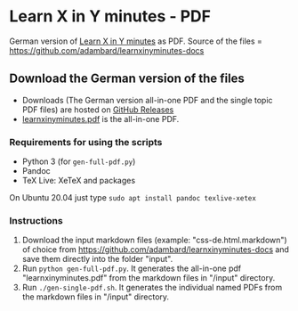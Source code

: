 # Learn X in Y minutes - PDF

German version of [Learn X in Y minutes](http://learnxinyminutes.com) as PDF. Source of the files = https://github.com/adambard/learnxinyminutes-docs

## Download the German version of the files

* Downloads (The German version all-in-one PDF and the single topic PDF files) are hosted on [GitHub Releases](https://github.com/fake4d/learnxinyminutes-pdf/releases/tag/v2020.09.25)
* [learnxinyminutes.pdf](https://github.com/Fake4d/learnxinyminutes-pdf/releases/download/v2020.09.25/learnxinyminutes.pdf) is the all-in-one PDF.

### Requirements for using the scripts

* Python 3 (for `gen-full-pdf.py`)
* Pandoc
* TeX Live: XeTeX and packages

On Ubuntu 20.04 just type `sudo apt install pandoc texlive-xetex`

### Instructions

1. Download the input markdown files (example: "css-de.html.markdown") of choice from https://github.com/adambard/learnxinyminutes-docs and save them directly into the folder "input".
2. Run `python gen-full-pdf.py`. It generates the all-in-one pdf "learnxinyminutes.pdf" from the markdown files in "/input" directory. 
3. Run `./gen-single-pdf.sh`. It generates the individual named PDFs  from the markdown files in "/input" directory. 
